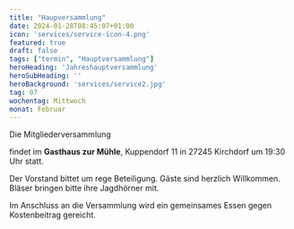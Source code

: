 ```yaml
---
title: "Haupversammlung"
date: 2024-01-28T08:45:07+01:00
icon: 'services/service-icon-4.png'
featured: true
draft: false
tags: ["termin", "Hauptversammlung"]
heroHeading: 'Jahreshauptversammlung'
heroSubHeading: ''
heroBackground: 'services/service2.jpg'
tag: 07
wochentag: Mittwoch
monat: Februar
---
```


Die Mitgliederversammlung

findet im **Gasthaus zur Mühle**, Kuppendorf 11 in 27245 Kirchdorf um 19:30 Uhr statt.

Der Vorstand bittet um rege Beteiligung. Gäste sind herzlich Willkommen. Bläser bringen bitte ihre Jagdhörner mit.

Im Anschluss an die Versammlung wird ein gemeinsames Essen gegen Kostenbeitrag gereicht.
